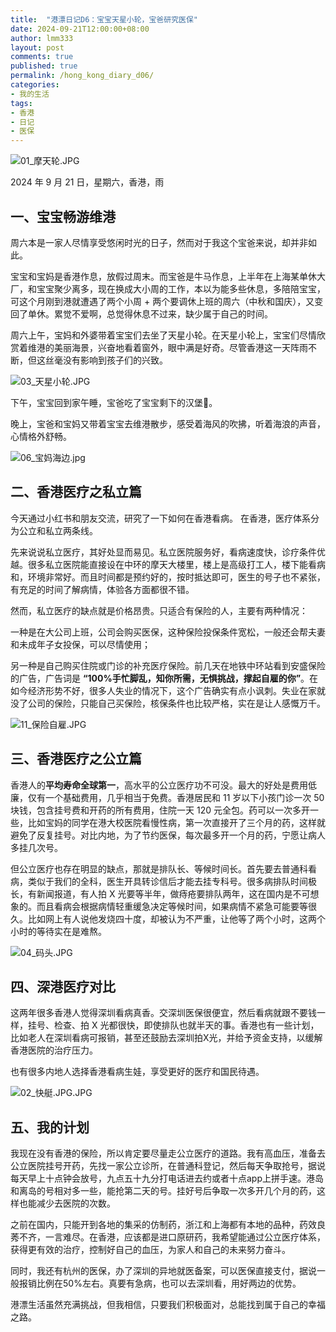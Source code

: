 ```yaml
---
title:  "港漂日记D6：宝宝天星小轮，宝爸研究医保"
date: 2024-09-21T12:00:00+08:00
author: lmm333
layout: post
comments: true
published: true
permalink: /hong_kong_diary_d06/
categories:
- 我的生活
tags:
- 香港
- 日记
- 医保
---
```

![01_摩天轮.JPG](../images/2024/2024-09-21-hong_kong_diary_d06/01_摩天轮.JPG)

2024 年 9 月 21 日，星期六，香港，雨

## 一、宝宝畅游维港
周六本是一家人尽情享受悠闲时光的日子，然而对于我这个宝爸来说，却并非如此。

<!--more-->

宝宝和宝妈是香港作息，放假过周末。而宝爸是牛马作息，上半年在上海某单休大厂，和宝宝聚少离多，现在换成大小周的工作，本以为能多些休息，多陪陪宝宝，可这个月刚到港就遭遇了两个小周 + 两个要调休上班的周六（中秋和国庆），又变回了单休。累觉不爱啊，总觉得休息不过来，缺少属于自己的时间。

周六上午，宝妈和外婆带着宝宝们去坐了天星小轮。在天星小轮上，宝宝们尽情欣赏着维港的美丽海景，兴奋地看着窗外，眼中满是好奇。尽管香港这一天阵雨不断，但这丝毫没有影响到孩子们的兴致。

![03_天星小轮.JPG](../images/2024/2024-09-21-hong_kong_diary_d06/03_天星小轮.JPG)

下午，宝宝回到家午睡，宝爸吃了宝宝剩下的汉堡🍔。

晚上，宝爸和宝妈又带着宝宝去维港散步，感受着海风的吹拂，听着海浪的声音，心情格外舒畅。

![06_宝妈海边.jpg](../images/2024/2024-09-21-hong_kong_diary_d06/06_宝妈海边.jpg)

## 二、香港医疗之私立篇
今天通过小红书和朋友交流，研究了一下如何在香港看病。 在香港，医疗体系分为公立和私立两条线。

先来说说私立医疗，其好处显而易见。私立医院服务好，看病速度快，诊疗条件优越。很多私立医院能直接设在中环的摩天大楼里，楼上是高级打工人，楼下能看病和，环境非常好。而且时间都是预约好的，按时抵达即可，医生的号子也不紧张，有充足的时间了解病情，体验各方面都很不错。

然而，私立医疗的缺点就是价格昂贵。只适合有保险的人，主要有两种情况：

一种是在大公司上班，公司会购买医保，这种保险投保条件宽松，一般还会帮夫妻和未成年子女投保，可以尽情使用；

另一种是自己购买住院或门诊的补充医疗保险。前几天在地铁中环站看到安盛保险的广告，广告词是 **“100%手忙脚乱，知你所需，无惧挑战，撑起自雇的你”**。在如今经济形势不好，很多人失业的情况下，这个广告确实有点小讽刺。失业在家就没了公司的保险，只能自己买保险，核保条件也比较严格，实在是让人感慨万千。

![11_保险自雇.JPG](../images/2024/2024-09-21-hong_kong_diary_d06/11_保险自雇.JPG)

## 三、香港医疗之公立篇
香港人的**平均寿命全球第一**，高水平的公立医疗功不可没。最大的好处是费用低廉，仅有一个基础费用，几乎相当于免费。香港居民和 11 岁以下小孩门诊一次 50 块钱，包含挂号费和开药的所有费用，住院一天 120 元全包。药可以一次多开一些，比如宝妈的同学在港大校医院看慢性病，第一次直接开了三个月的药，这样就避免了反复挂号。对比内地，为了节约医保，每次最多开一个月的药，宁愿让病人多挂几次号。

但公立医疗也存在明显的缺点，那就是排队长、等候时间长。首先要去普通科看病，类似于我们的全科，医生开具转诊信后才能去挂专科号。很多病排队时间极长，有新闻报道，有人拍 X 光要等半年，做痔疮要排队两年，这在国内是不可想象的。而且看病会根据病情轻重缓急决定等候时间，如果病情不紧急可能要等很久。比如网上有人说他发烧四十度，却被认为不严重，让他等了两个小时，这两个小时的等待实在是难熬。

![04_码头.JPG](../images/2024/2024-09-21-hong_kong_diary_d06/04_码头.JPG)

## 四、深港医疗对比
这两年很多香港人觉得深圳看病真香。交深圳医保很便宜，然后看病就跟不要钱一样，挂号、检查、拍 X 光都很快，即使排队也就半天的事。香港也有一些计划，比如老人在深圳看病可报销，甚至还鼓励去深圳拍X光，并给予资金支持，以缓解香港医院的治疗压力。

也有很多内地人选择香港看病生娃，享受更好的医疗和国民待遇。

![02_快艇.JPG.JPG](../images/2024/2024-09-21-hong_kong_diary_d06/02_快艇.JPG.JPG)

## 五、我的计划
我现在没有香港的保险，所以肯定要尽量走公立医疗的道路。我有高血压，准备去公立医院挂号开药，先找一家公立诊所，在普通科登记，然后每天争取抢号，据说每天早上十点钟会放号，九点五十九分打电话进去约或者十点app上拼手速。港岛和离岛的号相对多一些，能抢第二天的号。挂好号后争取一次多开几个月的药，这样也能减少去医院的次数。

之前在国内，只能开到各地的集采的仿制药，浙江和上海都有本地的品种，药效良莠不齐，一言难尽。在香港，应该都是进口原研药，我希望能通过公立医疗体系，获得更有效的治疗，控制好自己的血压，为家人和自己的未来努力奋斗。

同时，我还有杭州的医保，办了深圳的异地就医备案，可以医保直接支付，据说一般报销比例在50%左右。真要有急病，也可以去深圳看，用好两边的优势。

港漂生活虽然充满挑战，但我相信，只要我们积极面对，总能找到属于自己的幸福之路。